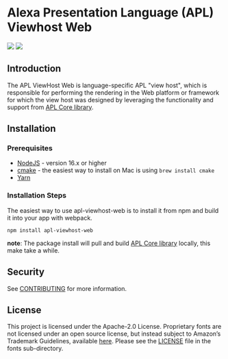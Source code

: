 # Alexa Presentation Language (APL) Viewhost Web

<p>
 <a href="https://github.com/alexa/apl-viewhost-web/tree/v2023.1.0" alt="version">
 <img src="https://img.shields.io/badge/stable%20version-2023.1.0-brightgreen" /></a>
 <a href="https://github.com/alexa/apl-core-library/tree/v2023.1.0" alt="APLCore">
 <img src="https://img.shields.io/badge/apl%20core%20library-2023.1.0-navy" /></a>
</p>

## Introduction

The APL ViewHost Web is language-specific APL "view host", which is responsible for performing the rendering in the Web
platform or framework for which the view host was designed by leveraging the functionality and support from [APL Core library](https://github.com/alexa/apl-core-library).

## Installation

### Prerequisites

* [NodeJS](https://nodejs.org/en/) - version 16.x or higher
* [cmake](https://cmake.org/install/) - the easiest way to install on Mac is using `brew install cmake`
* [Yarn](https://yarnpkg.com/getting-started/install)

### Installation Steps
The easiest way to use apl-viewhost-web is to install it from npm and build it into your app with webpack.

```
npm install apl-viewhost-web
```

**note**: The package install will pull and build [APL Core library](https://github.com/alexa/apl-core-library) locally,
this make take a while.

## Security

See [CONTRIBUTING](CONTRIBUTING.md#security-issue-notifications) for more information.

## License

This project is licensed under the Apache-2.0 License. Proprietary fonts are not licensed under an open source license, but instead subject to Amazon’s Trademark Guidelines, available [here](https://developer.amazon.com/support/legal/tuabg#trademark). Please see the [LICENSE](fonts/LICENSE.txt) file in the fonts sub-directory.

